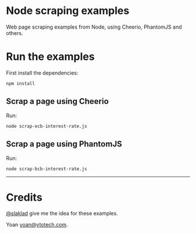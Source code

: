 # Node scraping examples

Web page scraping examples from Node, using Cheerio, PhantomJS and others.

# Run the examples

First install the dependencies:

```
npm install
```

## Scrap a page using Cheerio

Run:

```
node scrap-ecb-interest-rate.js
```

## Scrap a page using PhantomJS

Run:

```
node scrap-bcb-interest-rate.js
```

-----------------------------------------

# Credits

[@slaklad](https://github.com/slaklad) give me the idea for these examples.

Yoan <yoan@ytotech.com>.
